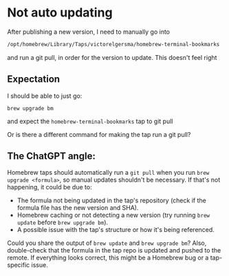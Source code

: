 # Not auto updating


After publishing a new version, I need to manually go into

```sh
/opt/homebrew/Library/Taps/victorelgersma/homebrew-terminal-bookmarks
```

and run a git pull, in order for the version to update. This doesn't feel right

## Expectation

I should be able to just go:

```
brew upgrade bm
```

and expect the `homebrew-terminal-bookmarks` tap to git pull

Or is there a different command for making the tap run a git pull?

## The ChatGPT angle: 

Homebrew taps should automatically run a `git pull` when you run `brew upgrade <formula>`, so manual updates shouldn't be necessary. If that's not happening, it could be due to:

- The formula not being updated in the tap's repository (check if the formula file has the new version and SHA).
- Homebrew caching or not detecting a new version (try running `brew update` before `brew upgrade bm`).
- A possible issue with the tap's structure or how it's being referenced.

Could you share the output of `brew update` and `brew upgrade bm`? Also, double-check that the formula in the tap repo is updated and pushed to the remote. If everything looks correct, this might be a Homebrew bug or a tap-specific issue.